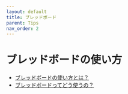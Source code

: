 ```yaml
---
layout: default
title: ブレッドボード
parent: Tips
nav_order: 2
---
```


# ブレッドボードの使い方

- [ブレッドボードの使い方とは？](https://note.com/shingo_shirogane/n/n235af8d5d794)
- [ブレッドボードってどう使うの？](https://shop.sunhayato.co.jp/blogs/problem-solving/breadboard)